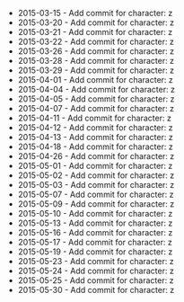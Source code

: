 - 2015-03-15 - Add commit for character: z
- 2015-03-20 - Add commit for character: z
- 2015-03-21 - Add commit for character: z
- 2015-03-22 - Add commit for character: z
- 2015-03-26 - Add commit for character: z
- 2015-03-28 - Add commit for character: z
- 2015-03-29 - Add commit for character: z
- 2015-04-01 - Add commit for character: z
- 2015-04-04 - Add commit for character: z
- 2015-04-05 - Add commit for character: z
- 2015-04-07 - Add commit for character: z
- 2015-04-11 - Add commit for character: z
- 2015-04-12 - Add commit for character: z
- 2015-04-13 - Add commit for character: z
- 2015-04-18 - Add commit for character: z
- 2015-04-26 - Add commit for character: z
- 2015-05-01 - Add commit for character: z
- 2015-05-02 - Add commit for character: z
- 2015-05-03 - Add commit for character: z
- 2015-05-07 - Add commit for character: z
- 2015-05-09 - Add commit for character: z
- 2015-05-10 - Add commit for character: z
- 2015-05-13 - Add commit for character: z
- 2015-05-16 - Add commit for character: z
- 2015-05-17 - Add commit for character: z
- 2015-05-19 - Add commit for character: z
- 2015-05-23 - Add commit for character: z
- 2015-05-24 - Add commit for character: z
- 2015-05-25 - Add commit for character: z
- 2015-05-30 - Add commit for character: z
